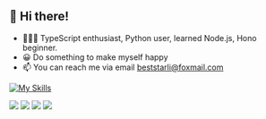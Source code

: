 ## 👋 Hi there!

- 🧑🏻‍💻 TypeScript enthusiast, Python user, learned Node.js, Hono beginner.
- 😀 Do something to make myself happy
- 📫 You can reach me via email [beststarli@foxmail.com](mailto:beststarli@foxmail.com) 

[![My Skills](https://skillicons.dev/icons?i=html,js,ts,css,nodejs,vue,pinia,react,nextjs,tailwind,electron,vite,mongodb,postgres,docker,python,fastapi,git,notion,npm,postman,anaconda,vercel,vscode&theme=light&perline=12)](https://skillicons.dev)


![](https://raw.githubusercontent.com/beststar/github-stats/master/generated/overview.svg#gh-dark-mode-only)
![](https://raw.githubusercontent.com/beststar/github-stats/master/generated/overview.svg#gh-light-mode-only)
![](https://raw.githubusercontent.com/beststar/github-stats/master/generated/languages.svg#gh-dark-mode-only)
![](https://raw.githubusercontent.com/beststar/github-stats/master/generated/languages.svg#gh-light-mode-only)
